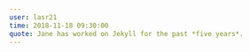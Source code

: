 ```yaml
---
user: lasr21
time: 2018-11-18 09:30:00
quote: Jane has worked on Jekyll for the past *five years*. 
---
```

